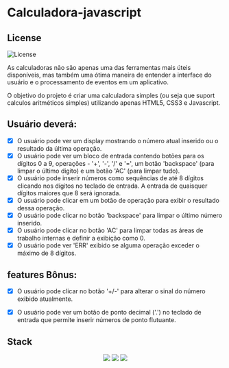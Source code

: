 # Calculadora-javascript

## License 
![License](https://img.shields.io/github/license/Bruno-rasq/Calculadora-javascript.svg)
 

As calculadoras não são apenas uma das ferramentas mais úteis disponíveis, mas também uma ótima maneira de entender a interface do usuário e o processamento de eventos em um aplicativo.

O objetivo do projeto é criar uma calculadora simples (ou seja que suport calculos aritméticos simples) utilizando apenas
HTML5, CSS3 e Javascript.


## Usuário deverá:

 - [x] O usuário pode ver um display mostrando o número atual inserido ou o resultado da última operação.
 - [x] O usuário pode ver um bloco de entrada contendo botões para os dígitos 0 a 9, operações - '+', '-', '/' e '=', um botão 'backspace' (para limpar o último digito) e um botão 'AC' (para limpar tudo).
 - [x] O usuário pode inserir números como sequências de até 8 dígitos clicando nos dígitos no teclado de entrada. A entrada de quaisquer dígitos maiores que 8 será ignorada.
 - [x] O usuário pode clicar em um botão de operação para exibir o resultado dessa operação.
 - [x] O usuário pode clicar no botão 'backspace' para limpar o último número inserido.
 - [x] O usuário pode clicar no botão 'AC' para limpar todas as áreas de trabalho internas e definir a exibição como 0.
 - [x] O usuário pode ver 'ERR' exibido se alguma operação exceder o máximo de 8 dígitos.

## features Bônus:

 - [x] O usuário pode clicar no botão '+/-' para alterar o sinal do número exibido atualmente.
 - [x] O usuário pode ver um botão de ponto decimal ('.') no teclado de entrada que permite inserir números de ponto flutuante.


## Stack

<div align='center'>
    <img src='https://img.shields.io/badge/JavaScript-F7DF1E?style=for-the-badge&logo=javascript&logoColor=black'></img>
    <img src='https://img.shields.io/badge/HTML5-E34F26?style=for-the-badge&logo=html5&logoColor=white'></img>
    <img src='https://img.shields.io/badge/CSS3-1572B6?style=for-the-badge&logo=css3&logoColor=white'></img>
</div>